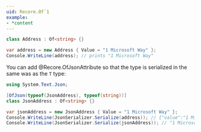 ```yaml
---
uid: Recore.Of`1
example:
- *content
---
```



```cs
class Address : Of<string> {}

var address = new Address { Value = "1 Microsoft Way" };
Console.WriteLine(address); // prints "1 Microsoft Way"
```

You can add @Recore.OfJsonAttribute so that the type is serialized
in the same was as the `T` type:

```cs
using System.Text.Json;

[OfJson(typeof(JsonAddress), typeof(string))]
class JsonAddress : Of<string> {}

var jsonAddress = new JsonAddress { Value = "1 Microsoft Way" };
Console.WriteLine(JsonSerializer.Serialize(address)); // {"value":"1 Microsoft Way"}
Console.WriteLine(JsonSerializer.Serialize(jsonAddress)); // "1 Microsoft Way"
```